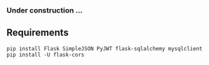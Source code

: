 ### Under construction ...

## Requirements

    pip install Flask SimpleJSON PyJWT flask-sqlalchemy mysqlclient
    pip install -U flask-cors


